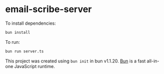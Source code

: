 # email-scribe-server

To install dependencies:

```bash
bun install
```

To run:

```bash
bun run server.ts
```

This project was created using `bun init` in bun v1.1.20. [Bun](https://bun.sh) is a fast all-in-one JavaScript runtime.

